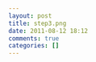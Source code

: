 ```yaml
---
layout: post
title: step3.png
date: 2011-08-12 18:12
comments: true
categories: []
---
```


